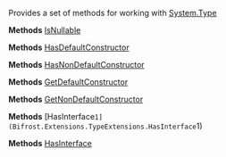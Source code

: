 Provides a set of methods for working with [System.Type](System.Type)

**Methods**
[IsNullable](Bifrost.Extensions.TypeExtensions.IsNullable)


**Methods**
[HasDefaultConstructor](Bifrost.Extensions.TypeExtensions.HasDefaultConstructor)


**Methods**
[HasNonDefaultConstructor](Bifrost.Extensions.TypeExtensions.HasNonDefaultConstructor)


**Methods**
[GetDefaultConstructor](Bifrost.Extensions.TypeExtensions.GetDefaultConstructor)


**Methods**
[GetNonDefaultConstructor](Bifrost.Extensions.TypeExtensions.GetNonDefaultConstructor)


**Methods**
[HasInterface``1](Bifrost.Extensions.TypeExtensions.HasInterface``1)


**Methods**
[HasInterface](Bifrost.Extensions.TypeExtensions.HasInterface)
